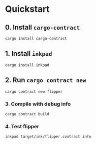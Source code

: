 # Quickstart

## 0. Install `cargo-contract`

```
cargo install cargo-contract
```


## 1. Install `inkpad`

```
cargo install inkpad
```


## 2. Run `cargo contract new`

```
cargo contract new flipper
```


### 3. Compile with debug info

```
cargo contract build
```

### 4. Test flipper

```
inkpad target/ink/flipper.contract info
```
